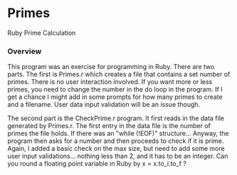 # Primes
Ruby Prime Calculation

### Overview
This program was an exercise for programming in Ruby.  There are two parts.  The first is Primes.r which creates a file that contains a set number of primes.  There is no user interaction involved.  If you want more or less primes, you need to change the number in the do loop in the program.  If I get a chance I might add in some prompts for how many primes to create and a filename.  User data input validation will be an issue though.

The second part is the CheckPrime.r program.  It first reads in the data file generated by Primes.r.  The first entry in the data file is the number of primes the file holds.  If there was an "while (!EOF)" structure...
Anyway, the program then asks for a number and then proceeds to check if it is prime.  Again, I added a basic check on the max size, but need to add some more user input validations... nothing less than 2, and it has to be an integer.
Can you round a floating point variable in Ruby by x = x.to_i.to_f ?

